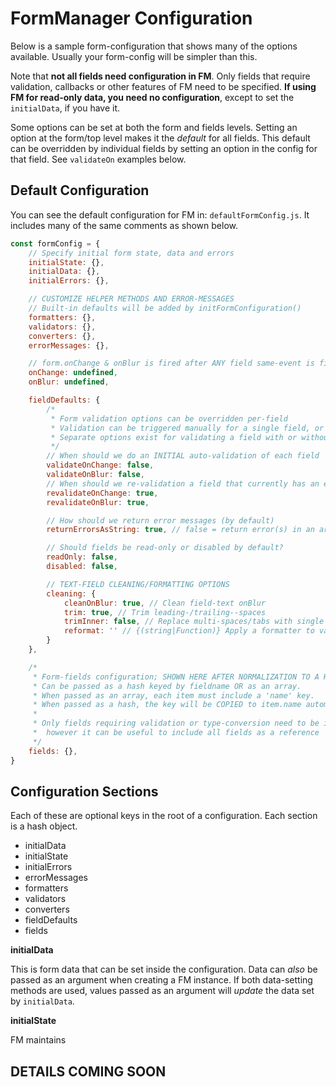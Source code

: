 # FormManager Configuration

Below is a sample form-configuration that shows many of the options available. 
Usually your form-config will be simpler than this.

Note that **not all fields need configuration in FM**. 
Only fields that require validation, callbacks or other features of FM need to be specified. **If using FM for read-only data, you need no configuration**, except to set the `initialData`, if you have it.

Some options can be set at both the form and fields levels. 
Setting an option at the form/top level makes it the _default_ for all fields. 
This default can be overridden by individual fields by setting an option in the 
config  for that field. See `validateOn` examples below.

## Default Configuration

You can see the default configuration for FM in: `defaultFormConfig.js`. 
It includes many of the same comments as shown below.

```javascript static
const formConfig = {
    // Specify initial form state, data and errors
    initialState: {},
    initialData: {},
    initialErrors: {},

    // CUSTOMIZE HELPER METHODS AND ERROR-MESSAGES
    // Built-in defaults will be added by initFormConfiguration()
    formatters: {},
    validators: {},
    converters: {},
    errorMessages: {},

    // form.onChange & onBlur is fired after ANY field same-event is fired
    onChange: undefined,
    onBlur: undefined,

    fieldDefaults: {
        /*
         * Form validation options can be overridden per-field
         * Validation can be triggered manually for a single field, or all fields
         * Separate options exist for validating a field with or without errors
         */
        // When should we do an INITIAL auto-validation of each field
        validateOnChange: false,
        validateOnBlur: false,
        // When should we re-validation a field that currently has an error
        revalidateOnChange: true,
        revalidateOnBlur: true,

        // How should we return error messages (by default)
        returnErrorsAsString: true, // false = return error(s) in an array

        // Should fields be read-only or disabled by default?
        readOnly: false,
        disabled: false,

        // TEXT-FIELD CLEANING/FORMATTING OPTIONS
        cleaning: {
            cleanOnBlur: true, // Clean field-text onBlur
            trim: true, // Trim leading-/trailing--spaces
            trimInner: false, // Replace multi-spaces/tabs with single space
			reformat: '' // {(string|Function)} Apply a formatter to value
        }
    },

    /*
     * Form-fields configuration; SHOWN HERE AFTER NORMALIZATION TO A HASH.
     * Can be passed as a hash keyed by fieldname OR as an array.
     * When passed as an array, each item must include a 'name' key.
     * When passed as a hash, the key will be COPIED to item.name automatically.
     *
     * Only fields requiring validation or type-conversion need to be included,
     *  however it can be useful to include all fields as a reference
     */
    fields: {},
}
```


## Configuration Sections

Each of these are optional keys in the root of a configuration.
Each section is a hash object.

- initialData
- initialState
- initialErrors
- errorMessages
- formatters
- validators
- converters
- fieldDefaults
- fields


**initialData** 

This is form data that can be set inside the configuration.
Data can _also_ be passed as an argument when creating a FM instance.
If both data-setting methods are used, values passed as an argument will 
_update_ the data set by `initialData`.

**initialState** 

FM maintains 



## DETAILS COMING SOON
